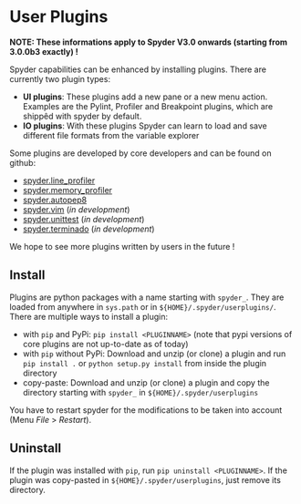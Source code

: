 # User Plugins

**NOTE: These informations apply to Spyder V3.0 onwards (starting from 3.0.0b3 exactly) !**

Spyder capabilities can be enhanced by installing plugins. There are currently two plugin types:

* **UI plugins**: These plugins add a new pane or a new menu action. Examples are the Pylint, Profiler and Breakpoint plugins, which are shippêd with spyder by default.
* **IO plugins**: With these plugins Spyder can learn to load and save different file formats from the variable explorer

Some plugins are developed by core developers and can be found on github:
* [spyder.line_profiler](https://github.com/spyder-ide/spyder.line_profiler)
* [spyder.memory_profiler](https://github.com/spyder-ide/spyder.memory_profiler)
* [spyder.autopep8](https://github.com/spyder-ide/spyder.autopep8)
* [spyder.vim](https://github.com/spyder-ide/spyder.vim) (_in development_)
* [spyder.unittest](https://github.com/spyder-ide/spyder.unittest) (_in development_)
* [spyder.terminado](https://github.com/spyder-ide/spyder.terminado) (_in development_)

We hope to see more plugins written by users in the future !

## Install
Plugins are python packages with a name starting with `spyder_`. They are loaded from anywhere in `sys.path` or in `${HOME}/.spyder/userplugins/`. There are multiple ways to install a plugin:
* with `pip` and PyPi: `pip install <PLUGINNAME>` (note that pypi versions of core plugins are not up-to-date as of today)
* with `pip` without PyPi: Download and unzip (or clone) a plugin and run `pip install .` or `python setup.py install` from inside the plugin  directory
* copy-paste: Download and unzip (or clone) a plugin and copy the directory starting with `spyder_` in `${HOME}/.spyder/userplugins`

You have to restart spyder for the modifications to be taken into account (Menu _File_ > _Restart_).

## Uninstall
If the plugin was installed with `pip`, run `pip uninstall <PLUGINNAME>`.
If the plugin was copy-pasted in `${HOME}/.spyder/userplugins`, just remove its directory.